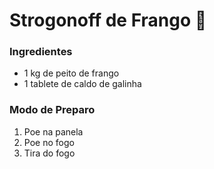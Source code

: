 # Strogonoff de Frango :chicken: #

### Ingredientes ###

- 1 kg de peito de frango
- 1 tablete de caldo de galinha

### Modo de Preparo ###

1. Poe na panela
2. Poe no fogo
3. Tira do fogo

